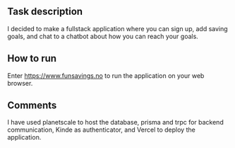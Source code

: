 ## Task description
I decided to make a fullstack application where you can sign up, add saving goals, and chat to a chatbot about how you can reach your goals.

## How to run
Enter https://www.funsavings.no to run the application on your web browser. 

## Comments
I have used planetscale to host the database, prisma and trpc for backend communication, Kinde as authenticator, and Vercel to deploy the application. 